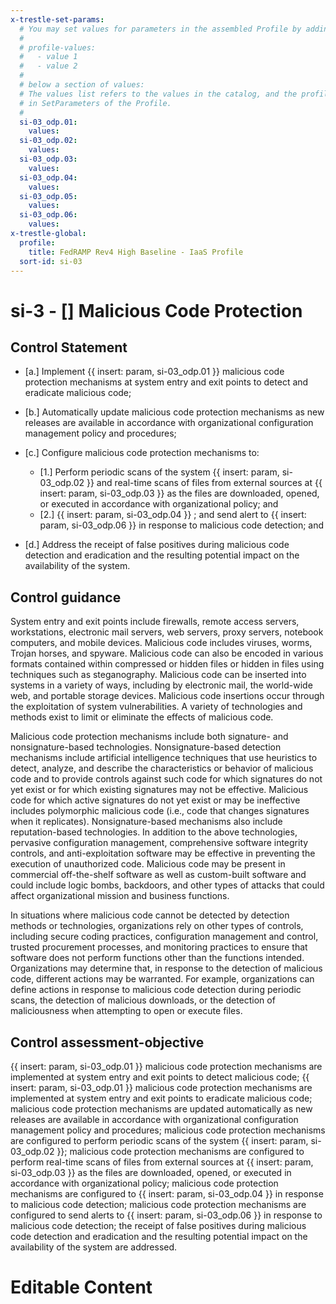 ```yaml
---
x-trestle-set-params:
  # You may set values for parameters in the assembled Profile by adding
  #
  # profile-values:
  #   - value 1
  #   - value 2
  #
  # below a section of values:
  # The values list refers to the values in the catalog, and the profile-values represent values
  # in SetParameters of the Profile.
  #
  si-03_odp.01:
    values:
  si-03_odp.02:
    values:
  si-03_odp.03:
    values:
  si-03_odp.04:
    values:
  si-03_odp.05:
    values:
  si-03_odp.06:
    values:
x-trestle-global:
  profile:
    title: FedRAMP Rev4 High Baseline - IaaS Profile
  sort-id: si-03
---
```


# si-3 - \[\] Malicious Code Protection

## Control Statement

- \[a.\] Implement {{ insert: param, si-03_odp.01 }} malicious code protection mechanisms at system entry and exit points to detect and eradicate malicious code;

- \[b.\] Automatically update malicious code protection mechanisms as new releases are available in accordance with organizational configuration management policy and procedures;

- \[c.\] Configure malicious code protection mechanisms to:

  - \[1.\] Perform periodic scans of the system {{ insert: param, si-03_odp.02 }} and real-time scans of files from external sources at {{ insert: param, si-03_odp.03 }} as the files are downloaded, opened, or executed in accordance with organizational policy; and
  - \[2.\] {{ insert: param, si-03_odp.04 }} ; and send alert to {{ insert: param, si-03_odp.06 }} in response to malicious code detection; and

- \[d.\] Address the receipt of false positives during malicious code detection and eradication and the resulting potential impact on the availability of the system.

## Control guidance

System entry and exit points include firewalls, remote access servers, workstations, electronic mail servers, web servers, proxy servers, notebook computers, and mobile devices. Malicious code includes viruses, worms, Trojan horses, and spyware. Malicious code can also be encoded in various formats contained within compressed or hidden files or hidden in files using techniques such as steganography. Malicious code can be inserted into systems in a variety of ways, including by electronic mail, the world-wide web, and portable storage devices. Malicious code insertions occur through the exploitation of system vulnerabilities. A variety of technologies and methods exist to limit or eliminate the effects of malicious code.

Malicious code protection mechanisms include both signature- and nonsignature-based technologies. Nonsignature-based detection mechanisms include artificial intelligence techniques that use heuristics to detect, analyze, and describe the characteristics or behavior of malicious code and to provide controls against such code for which signatures do not yet exist or for which existing signatures may not be effective. Malicious code for which active signatures do not yet exist or may be ineffective includes polymorphic malicious code (i.e., code that changes signatures when it replicates). Nonsignature-based mechanisms also include reputation-based technologies. In addition to the above technologies, pervasive configuration management, comprehensive software integrity controls, and anti-exploitation software may be effective in preventing the execution of unauthorized code. Malicious code may be present in commercial off-the-shelf software as well as custom-built software and could include logic bombs, backdoors, and other types of attacks that could affect organizational mission and business functions.

In situations where malicious code cannot be detected by detection methods or technologies, organizations rely on other types of controls, including secure coding practices, configuration management and control, trusted procurement processes, and monitoring practices to ensure that software does not perform functions other than the functions intended. Organizations may determine that, in response to the detection of malicious code, different actions may be warranted. For example, organizations can define actions in response to malicious code detection during periodic scans, the detection of malicious downloads, or the detection of maliciousness when attempting to open or execute files.

## Control assessment-objective

{{ insert: param, si-03_odp.01 }} malicious code protection mechanisms are implemented at system entry and exit points to detect malicious code;
{{ insert: param, si-03_odp.01 }} malicious code protection mechanisms are implemented at system entry and exit points to eradicate malicious code;
malicious code protection mechanisms are updated automatically as new releases are available in accordance with organizational configuration management policy and procedures;
malicious code protection mechanisms are configured to perform periodic scans of the system {{ insert: param, si-03_odp.02 }};
malicious code protection mechanisms are configured to perform real-time scans of files from external sources at {{ insert: param, si-03_odp.03 }} as the files are downloaded, opened, or executed in accordance with organizational policy;
malicious code protection mechanisms are configured to {{ insert: param, si-03_odp.04 }} in response to malicious code detection;
malicious code protection mechanisms are configured to send alerts to {{ insert: param, si-03_odp.06 }} in response to malicious code detection;
the receipt of false positives during malicious code detection and eradication and the resulting potential impact on the availability of the system are addressed.

# Editable Content

<!-- Make additions and edits below -->
<!-- The above represents the contents of the control as received by the profile, prior to additions. -->
<!-- If the profile makes additions to the control, they will appear below. -->
<!-- The above markdown may not be edited but you may edit the content below, and/or introduce new additions to be made by the profile. -->
<!-- If there is a yaml header at the top, parameter values may be edited. Use --set-parameters to incorporate the changes during assembly. -->
<!-- The content here will then replace what is in the profile for this control, after running profile-assemble. -->
<!-- The current profile has no added parts for this control, but you may add new ones here. -->
<!-- Each addition must have a heading either of the form ## Control my_addition_name -->
<!-- or ## Part a. (where the a. refers to one of the control statement labels.) -->
<!-- "## Control" parts are new parts added after the statement part. -->
<!-- "## Part" parts are new parts added into the top-level statement part with that label. -->
<!-- Subparts may be added with nested hash levels of the form ### My Subpart Name -->
<!-- underneath the parent ## Control or ## Part being added -->
<!-- See https://ibm.github.io/compliance-trestle/tutorials/ssp_profile_catalog_authoring/ssp_profile_catalog_authoring for guidance. -->
